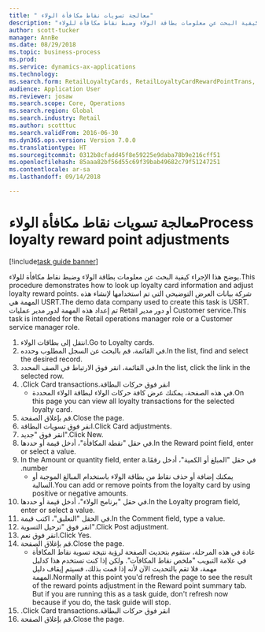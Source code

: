 ```yaml
--- 
title: " معالجة تسويات نقاط مكافأة الولاء"
description: "يوضح هذا الإجراء كيفية البحث عن معلومات بطاقة الولاء وضبط نقاط مكافأة للولاء."
author: scott-tucker
manager: AnnBe
ms.date: 08/29/2018
ms.topic: business-process
ms.prod: 
ms.service: dynamics-ax-applications
ms.technology: 
ms.search.form: RetailLoyaltyCards, RetailLoyaltyCardRewardPointTrans, RetailLoyaltyCardRewardPointAdjustment, RetailAffiliationLookup
audience: Application User
ms.reviewer: josaw
ms.search.scope: Core, Operations
ms.search.region: Global
ms.search.industry: Retail
ms.author: scotttuc
ms.search.validFrom: 2016-06-30
ms.dyn365.ops.version: Version 7.0.0
ms.translationtype: HT
ms.sourcegitcommit: 0312b8cfadd45f8e59225e9daba78b9e216cff51
ms.openlocfilehash: 85aaa82bf56d55c69f39bab49682c79f51247251
ms.contentlocale: ar-sa
ms.lasthandoff: 09/14/2018

---
```

# <a name="process-loyalty-reward-point-adjustments"></a><span data-ttu-id="cf5d2-103"> معالجة تسويات نقاط مكافأة الولاء</span><span class="sxs-lookup"><span data-stu-id="cf5d2-103">Process loyalty reward point adjustments</span></span>

[!include[task guide banner](../includes/task-guide-banner.md)]

<span data-ttu-id="cf5d2-104">يوضح هذا الإجراء كيفية البحث عن معلومات بطاقة الولاء وضبط نقاط مكافأة للولاء.</span><span class="sxs-lookup"><span data-stu-id="cf5d2-104">This procedure demonstrates how to look up loyalty card information and adjust loyalty reward points.</span></span> <span data-ttu-id="cf5d2-105">شركة بيانات العرض التوضيحي التي تم استخدامها لإنشاء هذه المهمة هي USRT.‬</span><span class="sxs-lookup"><span data-stu-id="cf5d2-105">The demo data company used to create this task is USRT.</span></span> <span data-ttu-id="cf5d2-106">تم إعداد هذه المهمة لدور مدير عمليات Retail أو دور مدير Customer service.</span><span class="sxs-lookup"><span data-stu-id="cf5d2-106">This task is intended for the Retail operations manager role or a Customer service manager role.</span></span>

1. <span data-ttu-id="cf5d2-107">انتقل إلى بطاقات الولاء.</span><span class="sxs-lookup"><span data-stu-id="cf5d2-107">Go to Loyalty cards.</span></span>
2. <span data-ttu-id="cf5d2-108">في القائمة، قم بالبحث عن السجل المطلوب وحدده.</span><span class="sxs-lookup"><span data-stu-id="cf5d2-108">In the list, find and select the desired record.</span></span>
3. <span data-ttu-id="cf5d2-109">في القائمة، انقر فوق الارتباط في الصف المحدد.</span><span class="sxs-lookup"><span data-stu-id="cf5d2-109">In the list, click the link in the selected row.</span></span>
4. <span data-ttu-id="cf5d2-110">انقر فوق ‏‫حركات البطاقة.</span><span class="sxs-lookup"><span data-stu-id="cf5d2-110">Click Card transactions.</span></span>
    * <span data-ttu-id="cf5d2-111">في هذه الصفحة، يمكنك عرض كافة حركات الولاء لبطاقة الولاء المحددة.</span><span class="sxs-lookup"><span data-stu-id="cf5d2-111">On this page you can view all loyalty transactions for the selected loyalty card.</span></span>  
5. <span data-ttu-id="cf5d2-112">قم بإغلاق الصفحة.</span><span class="sxs-lookup"><span data-stu-id="cf5d2-112">Close the page.</span></span>
6. <span data-ttu-id="cf5d2-113">انقر فوق تسويات البطاقة.</span><span class="sxs-lookup"><span data-stu-id="cf5d2-113">Click Card adjustments.</span></span>
7. <span data-ttu-id="cf5d2-114">انقر فوق "جديد".</span><span class="sxs-lookup"><span data-stu-id="cf5d2-114">Click New.</span></span>
8. <span data-ttu-id="cf5d2-115">في حقل "‏‫نقطة المكافأة‬"، أدخل قيمة أو حددها.</span><span class="sxs-lookup"><span data-stu-id="cf5d2-115">In the Reward point field, enter or select a value.</span></span>
9. <span data-ttu-id="cf5d2-116">في حقل "‏‫المبلغ أو الكمية"، أدخل رقمًا.</span><span class="sxs-lookup"><span data-stu-id="cf5d2-116">In the Amount or quantity field, enter a number.</span></span>
    * <span data-ttu-id="cf5d2-117">يمكنك إضافة أو حذف نقاط من بطاقة الولاء باستخدام المبالغ الموجبة أو السالبة.</span><span class="sxs-lookup"><span data-stu-id="cf5d2-117">You can add or remove points from the loyalty card by using positive or negative amounts.</span></span>  
10. <span data-ttu-id="cf5d2-118">في حقل "‏‫برنامج الولاء‬"، أدخل قيمة أو حددها.</span><span class="sxs-lookup"><span data-stu-id="cf5d2-118">In the Loyalty program field, enter or select a value.</span></span>
11. <span data-ttu-id="cf5d2-119">في الحقل "التعليق"، اكتب قيمة.</span><span class="sxs-lookup"><span data-stu-id="cf5d2-119">In the Comment field, type a value.</span></span>
12. <span data-ttu-id="cf5d2-120">انقر فوق "ترحيل التسوية".</span><span class="sxs-lookup"><span data-stu-id="cf5d2-120">Click Post adjustment.</span></span>
13. <span data-ttu-id="cf5d2-121">انقر فوق نعم.</span><span class="sxs-lookup"><span data-stu-id="cf5d2-121">Click Yes.</span></span>
14. <span data-ttu-id="cf5d2-122">قم بإغلاق الصفحة.</span><span class="sxs-lookup"><span data-stu-id="cf5d2-122">Close the page.</span></span>
    * <span data-ttu-id="cf5d2-123">عادة في هذه المرحلة، ستقوم بتحديث الصفحة لرؤية نتيجة تسوية نقاط المكافأة في علامة التبويب "‏‫ملخص نقاط المكافآت‬". ولكن إذا كنت تستخدم هذا كدليل مهمة، فلا تقم بالتحديث الآن لأنه إذا قمت بذلك، فسيتم إيقاف دليل المهمة.</span><span class="sxs-lookup"><span data-stu-id="cf5d2-123">Normally at this point you'd refresh the page to see the result of the reward points adjustment in the Reward point summary tab. But if you are running this as a task guide, don't refresh now because if you do, the task guide will stop.</span></span>  
15. <span data-ttu-id="cf5d2-124">انقر فوق ‏‫حركات البطاقة.</span><span class="sxs-lookup"><span data-stu-id="cf5d2-124">Click Card transactions.</span></span>
16. <span data-ttu-id="cf5d2-125">قم بإغلاق الصفحة.</span><span class="sxs-lookup"><span data-stu-id="cf5d2-125">Close the page.</span></span>


